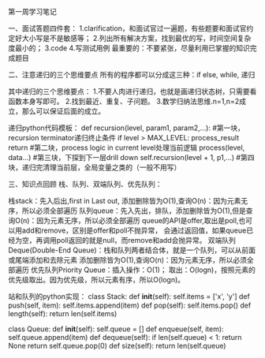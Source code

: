 第一周学习笔记

一、面试答题四件套：
1.clarification，和面试官过一遍题，有些题要和面试官约定好大小写是不是敏感等；
2.列出所有解决方案，找到最优的写，时间空间复杂度最小的；
3.code
4.写测试用例
最重要的：不要紧张，尽量利用已掌握的知识完成题目


二、注意递归的三个思维要点
所有的程序都可以分成这三种：if else, while, 递归

其中递归的三个思维要点：
1.不要人肉进行递归，也就是画递归状态树，只需要看函数本身写即可。
2.找到最近、重复、子问题。
3.数学归纳法思维.n=1,n=2成立，那么可以保证后面的成立。

递归python代码模板：
def recursion(level, param1, param2,...):
	#第一块，recursion terminator递归终止条件
	if level > MAX_LEVEL:
		process_result
		return
	#第二块，process logic in current level处理当前逻辑
	process(level, data...)
	#第三块，下探到下一层drill down
	self.recursion(level + 1, p1,...)
	#第四块，递归完清理当前层，全局变量之类的（一般不用写）


三、知识点回顾
栈、队列、双端队列、优先队列：

栈stack：先入后出,first in Last out,
	添加删除皆为O(1),查询O(n)：因为元素无序，所以必须全部遍历
队列queue：先入先出，排队，添加删除皆为O(1),但是查询O(n)：因为元素无序，所以必须全部遍历
	queue的API是offer,取出是poll,也可以用add和remove，区别是offer和poll不抛异常，
	会通过返回值，如果queue已经为空，再调用poll返回的就是null，而remove和add会抛异常。
双端队列Deque(Double-End Queue)：栈和队列两者结合体，就是一个队列，可以从前面或尾端添加和去除元素
    添加删除皆为O(1),查询O(n)：因为元素无序，所以必须全部遍历
优先队列Priority Queue：插入操作：O(1)；
	取出：O(logn)，按照元素的优先级取出。因为优先级，所以元素有序，所以O(logn)。

站和队列的python实现：
class Stack:
	def __init__(self):
		self.items = ['x', 'y']
	def push(self, item):
		self.items.append(item)
	def pop(self):
		self.items.pop()
	def length(self):
		return len(self.items)

class Queue:
	def __init__(self):
		self.queue = []
	def enqueue(self, item):
		self.queue.append(item)
	def dequeue(self):
		if len(self.queue) < 1:
			return None
		return self.queue.pop(0)
	def size(self):
		return len(self.queue)







